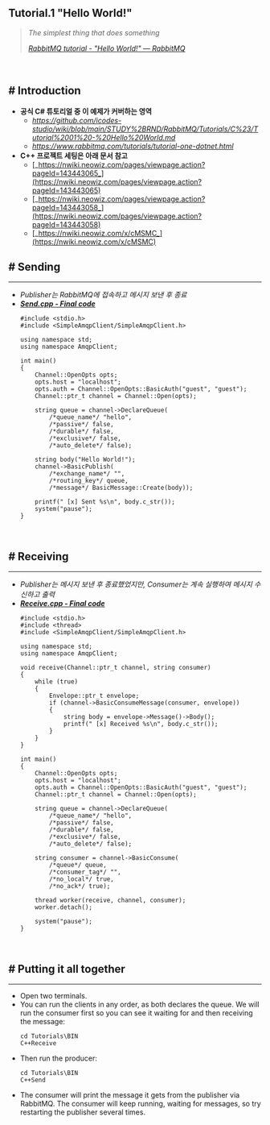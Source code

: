 ## Tutorial.1 "Hello World!"
> *The simplest thing that does something*
>
> [*RabbitMQ tutorial - "Hello World!" — RabbitMQ*](https://www.rabbitmq.com/tutorials/tutorial-one-dotnet.html)

　

## # Introduction

- **공식 C# 튜토리얼 중 이 예제가 커버하는 영역**
  - *https://github.com/icodes-studio/wiki/blob/main/STUDY%2BRND/RabbitMQ/Tutorials/C%23/Tutorial%2001%20-%20Hello%20World.md*
  - *https://www.rabbitmq.com/tutorials/tutorial-one-dotnet.html*
  ‌
- **C++ 프로젝트 세팅은 아래 문서 참고**
  - [_https://nwiki.neowiz.com/pages/viewpage.action?pageId=143443065_](https://nwiki.neowiz.com/pages/viewpage.action?pageId=143443065)
  - [_https://nwiki.neowiz.com/pages/viewpage.action?pageId=143443058_](https://nwiki.neowiz.com/pages/viewpage.action?pageId=143443058)
  - [_https://nwiki.neowiz.com/x/cMSMC_](https://nwiki.neowiz.com/x/cMSMC)

## **# Sending**

---

- _Publisher는 RabbitMQ에 접속하고 메시지 보낸 후 종료_
- [_**Send.cpp - Final code**_](https://git.nwz.kr/icoder/C-RabbitMQ/-/blob/master/Tutorials/C%2B%2BSend/Send.cpp)
  ```
  #include <stdio.h>
  #include <SimpleAmqpClient/SimpleAmqpClient.h>
   
  using namespace std;
  using namespace AmqpClient;
   
  int main()
  {
      Channel::OpenOpts opts;
      opts.host = "localhost";
      opts.auth = Channel::OpenOpts::BasicAuth("guest", "guest");
      Channel::ptr_t channel = Channel::Open(opts);
   
      string queue = channel->DeclareQueue(
          /*queue_name*/ "hello",
          /*passive*/ false,
          /*durable*/ false,
          /*exclusive*/ false,
          /*auto_delete*/ false);
   
      string body("Hello World!");
      channel->BasicPublish(
          /*exchange_name*/ "",
          /*routing_key*/ queue,
          /*message*/ BasicMessage::Create(body));
   
      printf(" [x] Sent %s\n", body.c_str());
      system("pause");
  }
  ```

‌

## **# Receiving**

---

- _Publisher는 메시지 보낸 후 종료했었지만, Consumer는 계속 실행하여 메시지 수신하고 출력_
- [_**Receive.cpp - Final code**_](https://git.nwz.kr/icoder/C-RabbitMQ/-/blob/master/Tutorials/C%2B%2BReceive/Receive.cpp)
  ```
  #include <stdio.h>
  #include <thread>
  #include <SimpleAmqpClient/SimpleAmqpClient.h>
   
  using namespace std;
  using namespace AmqpClient;
   
  void receive(Channel::ptr_t channel, string consumer)
  {
      while (true)
      {
          Envelope::ptr_t envelope;
          if (channel->BasicConsumeMessage(consumer, envelope))
          {
              string body = envelope->Message()->Body();
              printf(" [x] Received %s\n", body.c_str());
          }
      }
  }
   
  int main()
  {
      Channel::OpenOpts opts;
      opts.host = "localhost";
      opts.auth = Channel::OpenOpts::BasicAuth("guest", "guest");
      Channel::ptr_t channel = Channel::Open(opts);
   
      string queue = channel->DeclareQueue(
          /*queue_name*/ "hello",
          /*passive*/ false,
          /*durable*/ false,
          /*exclusive*/ false,
          /*auto_delete*/ false);
   
      string consumer = channel->BasicConsume(
          /*queue*/ queue,
          /*consumer_tag*/ "",
          /*no_local*/ true,
          /*no_ack*/ true);
   
      thread worker(receive, channel, consumer);
      worker.detach();
   
      system("pause");
  }
  ```

‌

## **# Putting it all together**

---

- Open two terminals.
- You can run the clients in any order, as both declares the queue. We will run the consumer first so you can see it waiting for and then receiving the message:
  ```
  cd Tutorials\BIN
  C++Receive
  ```
- Then run the producer:
  ```
  cd Tutorials\BIN
  C++Send
  ```
- The consumer will print the message it gets from the publisher via RabbitMQ. The consumer will keep running, waiting for messages, so try restarting the publisher several times.